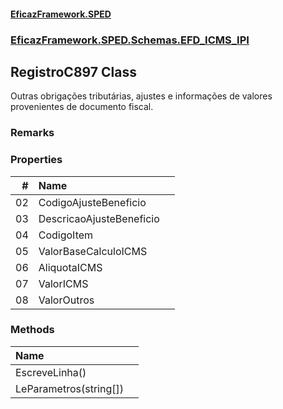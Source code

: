 #### [EficazFramework.SPED](EficazFrameworkSPED.md 'EficazFramework SPED')
### [EficazFramework.SPED.Schemas.EFD_ICMS_IPI](EficazFramework.SPED.Schemas.EFD_ICMS_IPI.md 'EficazFramework.SPED.Schemas.EFD_ICMS_IPI')

## RegistroC897 Class

Outras obrigações tributárias, ajustes e informações de  valores provenientes de documento fiscal.

### Remarks
### Properties

| # | Name | |
| ---: | :--- | :--- |
| 02 | CodigoAjusteBeneficio |  |
| 03 | DescricaoAjusteBeneficio |  |
| 04 | CodigoItem |  |
| 05 | ValorBaseCalculoICMS |  |
| 06 | AliquotaICMS |  |
| 07 | ValorICMS |  |
| 08 | ValorOutros |  |
### Methods

| Name | |
| :--- | :--- |
| EscreveLinha() |  |
| LeParametros(string[]) |  |
